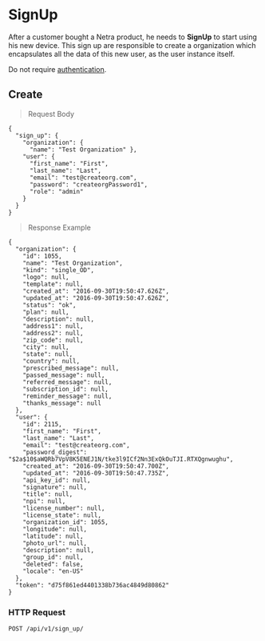 # SignUp

After a customer bought a Netra product, he needs  to **SignUp** to start using his new device. This sign up are responsible to create a organization which encapsulates all the data of this new user, as the user instance itself.

<aside class="warn">
Do not require <a href="#basic-authentication">authentication</a>.
</aside>

## Create

> Request Body

````
{
  "sign_up": {
    "organization": {
      "name": "Test Organization" },
    "user": {
      "first_name": "First",
      "last_name": "Last",
      "email": "test@createorg.com",
      "password": "createorgPassword1",
      "role": "admin"
    }
  }
}
````

> Response Example 

````
{
  "organization": {
    "id": 1055,
    "name": "Test Organization",
    "kind": "single_OD",
    "logo": null,
    "template": null,
    "created_at": "2016-09-30T19:50:47.626Z",
    "updated_at": "2016-09-30T19:50:47.626Z",
    "status": "ok",
    "plan": null,
    "description": null,
    "address1": null,
    "address2": null,
    "zip_code": null,
    "city": null,
    "state": null,
    "country": null,
    "prescribed_message": null,
    "passed_message": null,
    "referred_message": null,
    "subscription_id": null,
    "reminder_message": null,
    "thanks_message": null
  },
  "user": {
    "id": 2115,
    "first_name": "First",
    "last_name": "Last",
    "email": "test@createorg.com",
    "password_digest": "$2a$10$aWQRb7VpV8K5ENEJ1N/tke3l9ICf2Nn3ExQkOuTJI.RTXQgnwughu",
    "created_at": "2016-09-30T19:50:47.700Z",
    "updated_at": "2016-09-30T19:50:47.735Z",
    "api_key_id": null,
    "signature": null,
    "title": null,
    "npi": null,
    "license_number": null,
    "license_state": null,
    "organization_id": 1055,
    "longitude": null,
    "latitude": null,
    "photo_url": null,
    "description": null,
    "group_id": null,
    "deleted": false,
    "locale": "en-US"
  },
  "token": "d75f861ed4401338b736ac4849d80862"
}
````

### HTTP Request

`POST /api/v1/sign_up/`

